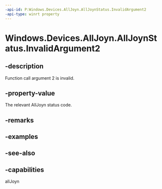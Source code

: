 ```yaml
---
-api-id: P:Windows.Devices.AllJoyn.AllJoynStatus.InvalidArgument2
-api-type: winrt property
---
```


<!-- Property syntax
public int InvalidArgument2 { get; }
-->

# Windows.Devices.AllJoyn.AllJoynStatus.InvalidArgument2

## -description
Function call argument 2 is invalid.

## -property-value
The relevant AllJoyn status code.

## -remarks

## -examples

## -see-also


## -capabilities
allJoyn